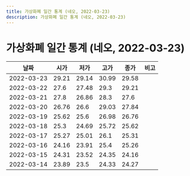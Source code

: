 ```yaml
---
title: 가상화폐 일간 통계 (네오, 2022-03-23)
description: 가상화폐 일간 통계 (네오, 2022-03-23)
---
```


가상화폐 일간 통계 (네오, 2022-03-23)
===

|날짜|시가|저가|고가|종가|비고|
|--|--|--|--|--|--|
|2022-03-23|29.21|29.14|30.99|29.58|    |
|2022-03-22|27.6|27.48|29.3|29.21|    |
|2022-03-21|27.8|26.86|28.3|27.6|    |
|2022-03-20|26.76|26.6|29.03|27.84|    |
|2022-03-19|25.62|25.6|26.98|26.76|    |
|2022-03-18|25.3|24.69|25.72|25.62|    |
|2022-03-17|25.27|25.01|26.1|25.31|    |
|2022-03-16|24.16|23.91|25.4|25.26|    |
|2022-03-15|24.31|23.52|24.35|24.16|    |
|2022-03-14|23.89|23.5|24.33|24.27|    |
